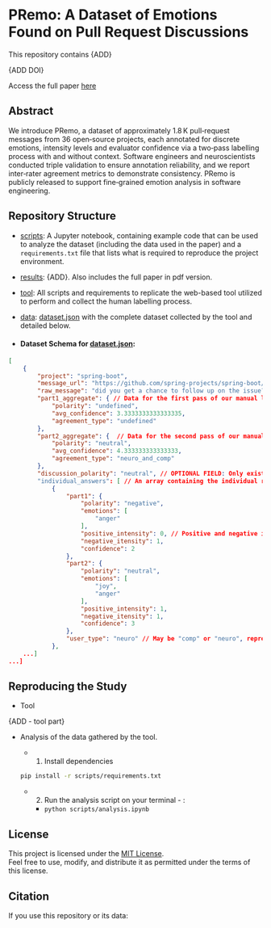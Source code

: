 # PRemo: A Dataset of Emotions Found on Pull Request Discussions

This repository contains {ADD}

{ADD DOI}

Access the full paper [here](results/PRemo.pdf)

## Abstract

We introduce PRemo, a dataset of approximately 1.8 K pull‑request messages from 36 open‑source projects, each annotated for discrete emotions, intensity levels and evaluator confidence via a two‑pass labelling process with and without context. Software engineers and neuroscientists conducted triple validation to ensure annotation reliability, and we report inter‑rater agreement metrics to demonstrate consistency. PRemo is publicly released to support fine‑grained emotion analysis in software engineering.

## Repository Structure

- [scripts](scripts): A Jupyter notebook, containing example code that can be used to analyze the dataset (including the data used in the paper) and a `requirements.txt` file that lists what is required to reproduce the project environment.
- [results](results): {ADD}. Also includes the full paper in pdf version.
- [tool](tool): All scripts and requirements to replicate the web-based tool utilized to perform and collect the human labelling process.
- [data](data): [dataset.json](data/dataset.json) with the complete dataset collected by the tool and detailed below.

- #### Dataset Schema for [dataset.json](data/dataset.json):

```json
[
    {
        "project": "spring-boot",
        "message_url": "https://github.com/spring-projects/spring-boot/pull/21658#issuecomment-660726475",
        "raw_message": "did you get a chance to follow up on the issue? If not, I can take a look in the next 24hrs.",
        "part1_aggregate": { // Data for the first pass of our manual labelling, where the evaluators only had the text of the message.
            "polarity": "undefined",
            "avg_confidence": 3.3333333333333335,
            "agreement_type": "undefined"
        },
        "part2_aggregate": {  // Data for the second pass of our manual labelling, where the evaluators has access to the github link for the message, that includes more contextual information.
            "polarity": "neutral",
            "avg_confidence": 4.333333333333333,
            "agreement_type": "neuro_and_comp"
        },
        "discussion_polarity": "neutral", // OPTIONAL FIELD: Only exists if this was a case of total disagreement between evaluators. This field contains the polarity decided after they discussed the message.
        "individual_answers": [ // An array containing the individual response from each evaluator.
            {
                "part1": {
                    "polarity": "negative",
                    "emotions": [
                        "anger"
                    ],
                    "positive_intensity": 0, // Positive and negative intensities are separate, and the aggregate sentiment polarity is calculated based on this value.
                    "negative_itensity": 1,
                    "confidence": 2
                },
                "part2": {
                    "polarity": "neutral",
                    "emotions": [
                        "joy",
                        "anger"
                    ],
                    "positive_intensity": 1,
                    "negative_itensity": 1,
                    "confidence": 3
                },
                "user_type": "neuro" // May be "comp" or "neuro", representing a software engineer or a neuroscience student.
            },
    ...]
...]
```

## Reproducing the Study

- Tool

{ADD - tool part}

- Analysis of the data gathered by the tool.

    - 1. Install dependencies

    ```bash
   pip install -r scripts/requirements.txt
   ```

    - 2. Run the analysis script on your terminal - :

        - `python scripts/analysis.ipynb`

## License

This project is licensed under the [MIT License](https://opensource.org/licenses/MIT).  
Feel free to use, modify, and distribute it as permitted under the terms of this license.

## Citation

If you use this repository or its data:

``` bibtex

```
